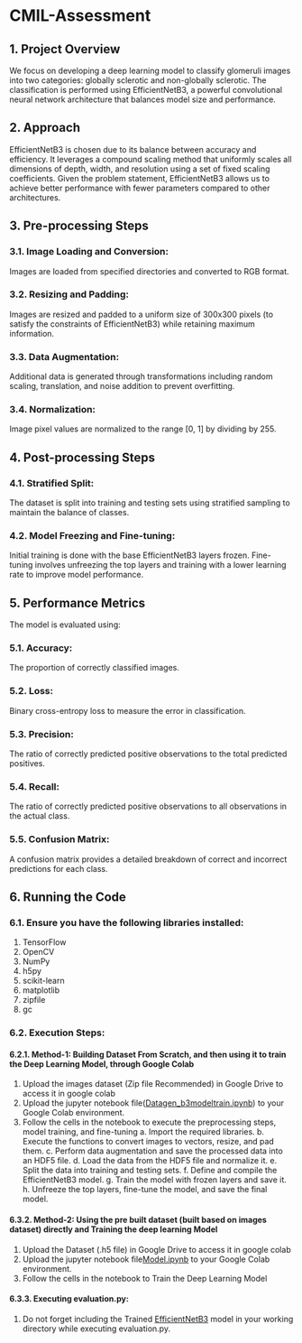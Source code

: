 # CMIL-Assessment
## 1. Project Overview
We focus on developing a deep learning model to classify glomeruli images into two categories: globally sclerotic and non-globally sclerotic. The classification is performed using EfficientNetB3, a powerful convolutional neural network architecture that balances model size and performance.

## 2. Approach
EfficientNetB3 is chosen due to its balance between accuracy and efficiency. It leverages a compound scaling method that uniformly scales all dimensions of depth, width, and resolution using a set of fixed scaling coefficients. Given the problem statement, EfficientNetB3 allows us to achieve better performance with fewer parameters compared to other architectures.

## 3. Pre-processing Steps
### 3.1. Image Loading and Conversion:
Images are loaded from specified directories and converted to RGB format.
### 3.2. Resizing and Padding:
Images are resized and padded to a uniform size of 300x300 pixels (to satisfy the constraints of EfficientNetB3) while retaining maximum information.
### 3.3. Data Augmentation:
Additional data is generated through transformations including random scaling, translation, and noise addition to prevent overfitting.
### 3.4. Normalization: 
Image pixel values are normalized to the range [0, 1] by dividing by 255.

## 4. Post-processing Steps
### 4.1. Stratified Split:
The dataset is split into training and testing sets using stratified sampling to maintain the balance of classes.
### 4.2. Model Freezing and Fine-tuning:
Initial training is done with the base EfficientNetB3 layers frozen.
Fine-tuning involves unfreezing the top layers and training with a lower learning rate to improve model performance.

## 5. Performance Metrics
The model is evaluated using:
### 5.1. Accuracy: 
The proportion of correctly classified images.
### 5.2. Loss: 
Binary cross-entropy loss to measure the error in classification.
### 5.3. Precision: 
The ratio of correctly predicted positive observations to the total predicted positives.
### 5.4. Recall: 
The ratio of correctly predicted positive observations to all observations in the actual class.
### 5.5. Confusion Matrix:
A confusion matrix provides a detailed breakdown of correct and incorrect predictions for each class.

## 6. Running the Code
### 6.1. Ensure you have the following libraries installed:
1. TensorFlow
2. OpenCV
3. NumPy
4. h5py
5. scikit-learn
6. matplotlib
7. zipfile
8. gc
### 6.2. Execution Steps:
#### 6.2.1. Method-1: Building Dataset From Scratch, and then using it to train the Deep Learning Model, through Google Colab
1. Upload the images dataset (Zip file Recommended) in Google Drive to access it in google colab
2. Upload the jupyter notebook file([Datagen_b3modeltrain.ipynb](Datagen_b3modeltrain.ipynb)) to your Google Colab environment.
3. Follow the cells in the notebook to execute the preprocessing steps, model training, and fine-tuning
a. Import the required libraries.
b. Execute the functions to convert images to vectors, resize, and pad them.
c. Perform data augmentation and save the processed data into an HDF5 file.
d. Load the data from the HDF5 file and normalize it.
e. Split the data into training and testing sets.
f. Define and compile the EfficientNetB3 model.
g. Train the model with frozen layers and save it.
h. Unfreeze the top layers, fine-tune the model, and save the final model.
#### 6.3.2. Method-2: Using the pre built dataset (built based on images dataset) directly and Training the deep learning Model
1. Upload the Dataset (.h5 file) in Google Drive to access it in google colab
2. Upload the jupyter notebook file[Model.ipynb](Model.ipynb) to your Google Colab environment.
3. Follow the cells in the notebook to Train the Deep Learning Model
#### 6.3.3. Executing evaluation.py:
1. Do not forget including the Trained [EfficientNetB3](final-b3ic.keras) model in your working directory while executing evaluation.py.
